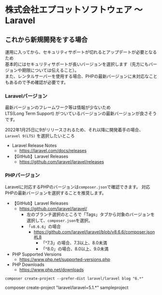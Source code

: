 # 株式会社エプコットソフトウェア ～ Laravel

## これから新規開発をする場合

運用に入ってから、セキュリティサポートが切れるとアップデートが必要となるため  
基本的にはセキュリティサポートが長いバージョンを選択します（先方にもバージョンや期限については伝えること）。  
また、レンタルサーバーを使用する場合、PHPの最新バージョンに未対応なこともあるので予め確認が必要です。

### Laravelバージョン

最新バージョンのフレームワーク等は情報が少ないため  
LTS(Long Term Support) がついているバージョンの最新バージョンが良さそうです。  

2022年1月25日に9がリリースされるため、それ以降に開発着手の場合、`Laravel 9(LTS)` を選択したいところ

- Laravel Release Notes
  - <https://laravel.com/docs/releases>
- 【GitHub】Laravel Releases
  - <https://github.com/laravel/laravel/releases>

### PHPバージョン

Laravelに対応するPHPのバージョンは`composer.json`で確認できます。
対応PHPの最新バージョンを選択することを推奨します。

- 【GitHub】Laravel Releases
  - <https://github.com/laravel/laravel/>
    - 左のブランチ選択のところで「Tags」タブから対象のバージョンを選択して、`composer.json`を選択。
    - 「`v8.6.6`」の場合
      - <https://github.com/laravel/laravel/blob/v8.6.6/composer.json#L8>
        - 「^7.3」の場合、7.3以上、8.0未満
        - 「^8.0」の場合、8.0以上、9.0未満
- PHP Supported Versions
  - <https://www.php.net/supported-versions.php>
- PHP Downloads
  - <https://www.php.net/downloads>

```
composer create-project --prefer-dist laravel/laravel blog "6.*"
```
composer create-project "laravel/laravel=5.1.*" sampleproject
